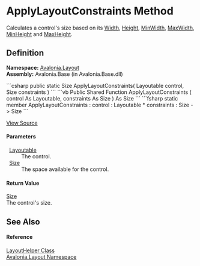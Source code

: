 # ApplyLayoutConstraints Method


Calculates a control's size based on its <a href="P_Avalonia_Layout_Layoutable_Width">Width</a>, <a href="P_Avalonia_Layout_Layoutable_Height">Height</a>, <a href="P_Avalonia_Layout_Layoutable_MinWidth">MinWidth</a>, <a href="P_Avalonia_Layout_Layoutable_MaxWidth">MaxWidth</a>, <a href="P_Avalonia_Layout_Layoutable_MinHeight">MinHeight</a> and <a href="P_Avalonia_Layout_Layoutable_MaxHeight">MaxHeight</a>.



## Definition
**Namespace:** <a href="N_Avalonia_Layout">Avalonia.Layout</a>  
**Assembly:** Avalonia.Base (in Avalonia.Base.dll)

<Tabs groupId="api-code-preview">
<TabItem value="csharp" label="C#">
```csharp
public static Size ApplyLayoutConstraints(
	Layoutable control,
	Size constraints
)
```
</TabItem>
<TabItem value="vb" label="VB">
```vb
Public Shared Function ApplyLayoutConstraints ( 
	control As Layoutable,
	constraints As Size
) As Size
```
</TabItem>
<TabItem value="fsharp" label="F#">
```fsharp
static member ApplyLayoutConstraints : 
        control : Layoutable * 
        constraints : Size -> Size 
```
</TabItem>
</Tabs>



<a href="https://github.com/AvaloniaUI/Avalonia/tree/master/src/Avalonia.Base/Layout/LayoutHelper.cs#L29" title="View the source code">View Source</a>



#### Parameters
<dl><dt>  <a href="T_Avalonia_Layout_Layoutable">Layoutable</a></dt><dd>The control.</dd><dt>  <a href="T_Avalonia_Size">Size</a></dt><dd>The space available for the control.</dd></dl>

#### Return Value
<a href="T_Avalonia_Size">Size</a>  
The control's size.

## See Also


#### Reference
<a href="T_Avalonia_Layout_LayoutHelper">LayoutHelper Class</a>  
<a href="N_Avalonia_Layout">Avalonia.Layout Namespace</a>  

